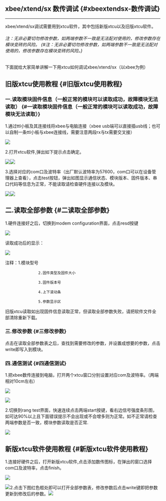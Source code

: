 ## xbee/xtend/sx 数传调试 {#xbeextendsx-数传调试}

---

xbee/xtend/sx调试需要用到xtcu软件，其中包括新版xtcu以及旧版xtcu软件。

###### 注：无非必要切勿修改参数，如两端参数不一致是无法配对使用的，修改参数存在模块变砖的风险。 {#注：无非必要切勿修改参数，如两端参数不一致是无法配对使用的，修改参数存在模块变砖的风险。}

下面就给大家简单讲解一下用xtcu如何调试xbee/xtend/sx（以xbee为例）

## 旧版xtcu使用教程 {#旧版xtcu使用教程}

### 一.读取模块固件信息（一般正常的模块可以读取成功，故障模块无法读取） {#一读取模块固件信息（一般正常的模块可以读取成功，故障模块无法读取）}

1.通过ttl小板及其连接线将xbee与电脑连接（xbee usb端可以直接插usb线；也可以自制一条ttl小板与xbee连接线，需要注意两段rx与tx需要交叉接）

![](http://doc.cuav.net/PixHack/assets/xbee8.jpg)

2.打开xtcu软件,弹出如下提示点击确定。

![](http://doc.cuav.net/PixHack/assets/jiu1.jpg)![](http://doc.cuav.net/PixHack/assets/JIU2.jpg)

3.选择对应的com口及波特率（出厂默认波特率为57600，com口可以在设备管理器上查看），点击test按钮，弹出如图显示通信状态、模块版本、固件版本、串口代码等信息为正常，不能读取请检查硬件连接以及模块。

![](http://doc.cuav.net/PixHack/assets/jiu3.jpg)![](http://doc.cuav.net/PixHack/assets/JIU4.jpg)

## 二.读取全部参数 {#二读取全部参数}

1.硬件连接好之后，切换到modem configuration界面，点击resd按键

![](http://doc.cuav.net/PixHack/assets/JIU5.jpg)

读取成功后的显示：

![](http://doc.cuav.net/PixHack/assets/jiu6.jpg)

注释：1.模块型号

```
               2.固件类型及固件大小

               3.固件版本号

               4.上下滚动条

               5.参数显示区

```

旧版xtcu读取如出现固件信息读取正常，但读取全部参数失败，请把软件文件全部清除重新下载。

### 三.修改参数 {#三修改参数}

点击在读取全部参数表之后，查找到需要修改的参数，并设置成想要的参数，点击write即写入到模块。

### 四.通信测试 {#四通信测试}

1.把xbee数传连接到电脑，打开两个xtcu窗口分别设置对应com及波特率。（两端相对10cm左右）

![](http://doc.cuav.net/PixHack/assets/JIU7.jpg)

![](http://doc.cuav.net/PixHack/assets/jiu8.jpg)

2.切换到rang test界面，快速连续点击两端start按键，看右边信号强度条形图，如可达90%以上且下面错误提示不会出现或不会增多则为正常。如不正常请检查两端参数是否一致，模块参数读取是否正常.

![](http://doc.cuav.net/PixHack/assets/JIU9.jpg)

## 新版xtcu软件使用教程 {#新版xtcu软件使用教程}

1.连接好硬件之后，打开新版xtcu软件,点击添加数传图标，在弹出的窗口选择com口及波特率，点击finish。

![](http://doc.cuav.net/PixHack/assets/XIN1.jpg)

![](http://doc.cuav.net/PixHack/assets/XIN2.jpg)2.点击下图红色框处即可以打开全部参数表，修改参数后点击write键即把参数更新到修改后的参数。![](http://doc.cuav.net/PixHack/assets/xin3.jpg)

